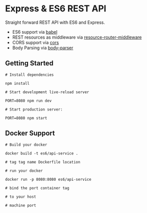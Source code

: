 # Express & ES6 REST API

Straight forward REST API with ES6 and Express.

- ES6 support via [babel](https://babeljs.io)
- REST resources as middleware via [resource-router-middleware](https://github.com/developit/resource-router-middleware)
- CORS support via [cors](https://github.com/troygoode/node-cors)
- Body Parsing via [body-parser](https://github.com/expressjs/body-parser)

## Getting Started

```
# Install dependencies

npm install

# Start development live-reload server

PORT=8080 npm run dev

# Start production server:

PORT=8080 npm start

```

## Docker Support

```
# Build your docker

docker build -t es6/api-service .

# tag tag name Dockerfile location

# run your docker

docker run -p 8080:8080 es6/api-service

# bind the port container tag

# to your host

# machine port

```

```
